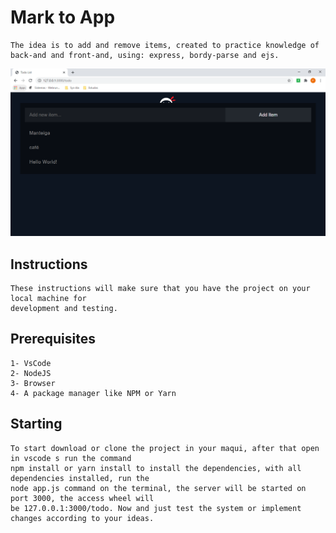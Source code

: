 # Mark to App
    The idea is to add and remove items, created to practice knowledge of back-and and front-and, using: express, bordy-parse and ejs.
<img src='https://github.com/lycan-nt/-Laboratory_of_javascript-experiences/blob/master/MarkinToApp/todolist.PNG'>

## Instructions
    These instructions will make sure that you have the project on your local machine for
    development and testing.
    
## Prerequisites    
    1- VsCode 
    2- NodeJS
    3- Browser
    4- A package manager like NPM or Yarn
    
## Starting
    To start download or clone the project in your maqui, after that open in vscode s run the command 
    npm install or yarn install to install the dependencies, with all dependencies installed, run the 
    node app.js command on the terminal, the server will be started on port 3000, the access wheel will 
    be 127.0.0.1:3000/todo. Now and just test the system or implement changes according to your ideas.
